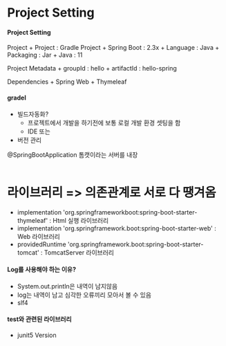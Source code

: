 # Project Setting

#### Project Setting
Project 
    + Project : Gradle Project
    + Spring Boot : 2.3x
    + Language : Java
    + Packaging : Jar
    + Java : 11

Project Metadata
    + groupId : hello
    + artifactId : hello-spring

Dependencies
    + Spring Web
    + Thymeleaf

#### gradel
+ 빌드자동화? 
    + 프로젝트에서 개발을 하기전에 보통 로컬 개발 환경 셋팅을 함
    +  IDE 또는 
+ 버전 관리

@SpringBootApplication
톰캣이라는 서버를 내장
<br/><br/>

# 라이브러리 => 의존관계로 서로 다 땡겨옴

+ implementation 'org.springframeworkboot:spring-boot-starter-thymeleaf' : Html 실행 라이브러리
+ implementation 'org.springframework.boot:spring-boot-starter-web' : Web 라이브러리
+ providedRuntime 'org.springframework.boot:spring-boot-starter-tomcat' : TomcatServer 라이브러리


#### Log를 사용해야 하는 이유? 
+  System.out.println은 내역이 남지않음
+ log는 내역이 남고 심각한 오류끼리 모아서 볼 수 있음
+ slf4

#### test와 관련된 라이브러리
+ junit5 Version
